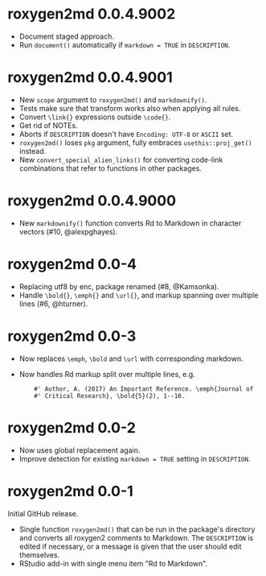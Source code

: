 # roxygen2md 0.0.4.9002

- Document staged approach.
- Run `document()` automatically if `markdown = TRUE` in `DESCRIPTION`.


# roxygen2md 0.0.4.9001

- New `scope` argument to `roxygen2md()` and `markdownify()`.
- Tests make sure that transform works also when applying all rules.
- Convert `\link{}` expressions outside `\code{}`.
- Get rid of NOTEs.
- Aborts if `DESCRIPTION` doesn't have `Encoding: UTF-8` or `ASCII` set.
- `roxygen2md()` loses `pkg` argument, fully embraces `usethis::proj_get()` instead.
- New `convert_special_alien_links()` for converting code-link combinations that refer to functions in other packages.


# roxygen2md 0.0.4.9000

- New `markdownify()` function converts Rd to Markdown in character vectors (#10, @alexpghayes).


# roxygen2md 0.0-4

- Replacing utf8 by enc, package renamed (#8, @Kamsonka).
- Handle `\bold{}`, `\emph{}` and `\url{}`, and markup spanning over multiple lines (#6, @hturner).


# roxygen2md 0.0-3

- Now replaces `\emph`, `\bold` and `\url` with corresponding markdown.
- Now handles Rd markup split over multiple lines, e.g. 

          #' Author, A. (2017) An Important Reference. \emph{Journal of 
          #' Critical Research}, \bold{5}(2), 1--10.

# roxygen2md 0.0-2

- Now uses global replacement again.
- Improve detection for existing `markdown = TRUE` setting in `DESCRIPTION`.


# roxygen2md 0.0-1

Initial GitHub release.

- Single function `roxygen2md()` that can be run in the package's directory and converts all roxygen2 comments to Markdown. The `DESCRIPTION` is edited if necessary, or a message is given that the user should edit themselves.
- RStudio add-in with single menu item "Rd to Markdown".
